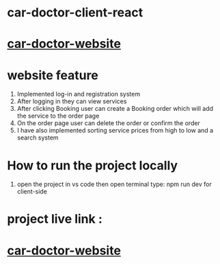 # car-doctor-client-react
# [car-doctor-website](https://car-doctor-3fa93.web.app/)
# website feature 
1. Implemented log-in and registration system
2. After logging in they can view services
3. After clicking Booking user can create a Booking order which will add the service to the order page
4. On the order page user can delete the order or confirm the order
5. I have also implemented sorting service prices from high to low and a search system
# How to run the project locally
1. open the project in vs code then open terminal type: npm run dev  for client-side
# project live link :
# [car-doctor-website](https://car-doctor-3fa93.web.app/)

